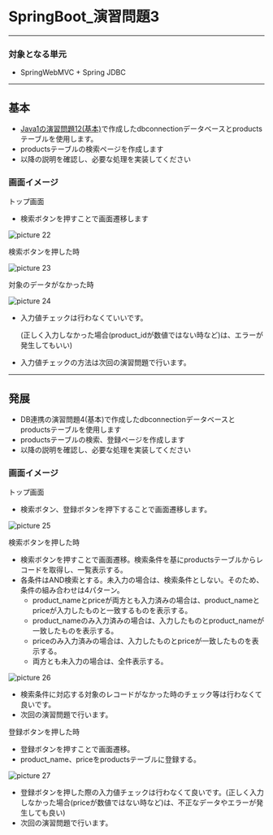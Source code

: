 # SpringBoot_演習問題3

---

### 対象となる単元

* SpringWebMVC + Spring JDBC

---

## 基本

* [Java1の演習問題12(基本)](/htmlcontents/Java1_演習問題12.html)で作成したdbconnectionデータベースとproductsテーブルを使用します。
* productsテーブルの検索ページを作成します
* 以降の説明を確認し、必要な処理を実装してください

### 画面イメージ

トップ画面

* 検索ボタンを押すことで画面遷移します  

![picture 22](/images/7394036782e6702822aed0c647af15205d3677f5c040bca5dca5d0c62455914a.png)  

検索ボタンを押した時

![picture 23](/images/003cdec4537a8a40cc8a1f7e81c0072b4c446b1a7e16a91b1e00da295557aa4d.png)  

対象のデータがなかった時

![picture 24](/images/59dd0009807509153604806299468b18673c4a4632a04c4697ff3ef119d95093.png)  

* 入力値チェックは行わなくていいです。

  (正しく入力しなかった場合(product_idが数値ではない時など)は、エラーが発生してもいい)
* 入力値チェックの方法は次回の演習問題で行います。

---

## 発展

* DB連携の演習問題4(基本)で作成したdbconnectionデータベースとproductsテーブルを使用します  
* productsテーブルの検索、登録ページを作成します
* 以降の説明を確認し、必要な処理を実装してください

### 画面イメージ

トップ画面

* 検索ボタン、登録ボタンを押下することで画面遷移します。

![picture 25](/images/21ab8b9488bdfd327180bc52d5fb7e6ca19fa35f871e4554e1197db809c0944b.png)  

検索ボタンを押した時

* 検索ボタンを押すことで画面遷移。検索条件を基にproductsテーブルからレコードを取得し、一覧表示する。
* 各条件はAND検索とする。未入力の場合は、検索条件としない。そのため、条件の組み合わせは4パターン。
  * product_nameとpriceが両方とも入力済みの場合は、product_nameとpriceが入力したものと一致するものを表示する。
  * product_nameのみ入力済みの場合は、入力したものとproduct_nameが一致したものを表示する。
  * priceのみ入力済みの場合は、入力したものとpriceが一致したものを表示する。
  * 両方とも未入力の場合は、全件表示する。
  
![picture 26](/images/64143da18303d90fc675a04d9ac02c3cfb5364acd17189e701db2d66bf0fb603.png)  

* 検索条件に対応する対象のレコードがなかった時のチェック等は行わなくて良いです。
* 次回の演習問題で行います。

登録ボタンを押した時

* 登録ボタンを押すことで画面遷移。
* product_name、priceをproductsテーブルに登録する。

![picture 27](/images/c428d7815139db4c50ac8ffc7e7dd1798625b9d10c18778c9d269fc2035766c8.png)  

* 登録ボタンを押した際の入力値チェックは行わなくて良いです。(正しく入力しなかった場合(priceが数値ではない時など)は、不正なデータやエラーが発生しても良い)
* 次回の演習問題で行います。
